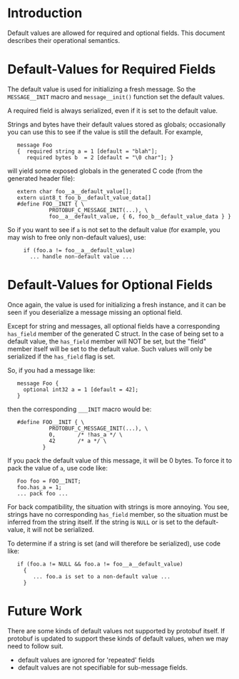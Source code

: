 # Introduction #

Default values are allowed for required and optional fields.  This document describes their operational semantics.

# Default-Values for Required Fields #

The default value is used for initializing a fresh message.  So the `MESSAGE__INIT` macro and `message__init()` function set the default values.

A required field is always serialized, even if it is set to the default value.

Strings and bytes have their default values stored as globals; occasionally you can use this to see if the value is still the default.  For example,

```
   message Foo
   {  required string a = 1 [default = "blah"];
      required bytes b  = 2 [default = "\0 char"]; }
```

will yield some exposed globals in the generated C code (from the generated header file):
```
   extern char foo__a__default_value[];
   extern uint8_t foo_b__default_value_data[]
   #define FOO__INIT { \
             PROTOBUF_C_MESSAGE_INIT(...), \
             foo__a__default_value, { 6, foo_b__default_value_data } }
```

So if you want to see if `a` is not set to the default value (for example, you may wish to free only non-default values), use:
```
     if (foo.a != foo__a__default_value)
       ... handle non-default value ...
```

# Default-Values for Optional Fields #
Once again, the value is used for initializing a fresh instance, and it can be seen if you deserialize a message missing an optional field.

Except for string and messages, all optional fields have a corresponding `has_field` member of the generated C struct.  In the case of being set to a default value, the `has_field` member will NOT be set, but the "field" member itself will be set to the default value.  Such values will only be serialized if the `has_field` flag is set.

So, if you had a message like:
```
   message Foo {
     optional int32 a = 1 [default = 42];
   }
```
then the corresponding `___INIT` macro would be:
```
   #define FOO__INIT { \
             PROTOBUF_C_MESSAGE_INIT(...), \
             0,       /* !has_a */ \
             42       /* a */ \
           }
```

If you pack the default value of this message, it will be 0 bytes.  To force it to pack the value of `a`, use code like:
```
   Foo foo = FOO__INIT;
   foo.has_a = 1;
   ... pack foo ...
```

For back compatibility, the situation with strings is more annoying.  You see, strings have no corresponding `has_field` member, so the situation must be inferred from the string itself.  If the string is `NULL` or is set to the default-value, it will not be serialized.

To determine if a string is set (and will therefore be serialized), use code like:
```
   if (foo.a != NULL && foo.a != foo__a__default_value)
     {
        ... foo.a is set to a non-default value ...
     }
```

# Future Work #
There are some kinds of default values not supported by protobuf itself.  If protobuf is updated to support these kinds of default values, when we may need to follow suit.
  * default values are ignored for 'repeated' fields
  * default values are not specifiable for sub-message fields.